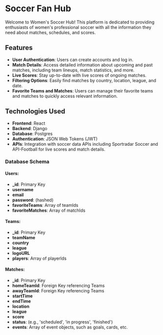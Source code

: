 # Soccer Fan Hub

Welcome to Women's Soccer Hub! This platform is dedicated to providing enthusiasts of women's professional soccer with all the information they need about matches, schedules, and scores. 

## Features

- **User Authentication**: Users can create accounts and log in.
- **Match Details**: Access detailed information about upcoming and past matches, including team lineups, match statistics, and more.
- **Live Scores**: Stay up-to-date with live scores of ongoing matches.
- **Filtering Options**: Easily find matches by country, location, league, and date.
- **Favorite Teams and Matches**: Users can manage their favorite teams and matches to quickly access relevant information.

## Technologies Used

- **Frontend**: React
- **Backend**: Django
- **Database**: Postgres
- **Authentication**: JSON Web Tokens (JWT)
- **APIs**: Integration with soccer data APIs including Sportradar Soccer and API-Football for live scores and match details.


### Database Schema

#### Users:

- **_id**: Primary Key
- **username**
- **email**
- **password**: (hashed)
- **favoriteTeams**: Array of teamIds
- **favoriteMatches**: Array of matchIds

#### Teams:

- **_id**: Primary Key
- **teamName**
- **country**
- **league**
- **logoURL**
- **players**: Array of playerIds

#### Matches:

- **_id**: Primary Key
- **homeTeamId**: Foreign Key referencing Teams
- **awayTeamId**: Foreign Key referencing Teams
- **startTime**
- **endTime**
- **location**
- **league**
- **score**
- **status**: (e.g., 'scheduled', 'in progress', 'finished')
- **events**: Array of event objects, such as goals, cards, etc.


